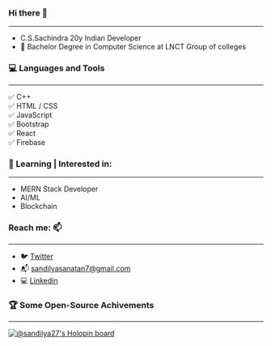 ### Hi there 👋
***
- C.S.Sachindra 20y Indian Developer
- 🔭 Bachelor Degree in Computer Science at LNCT Group of colleges
  
### 💻 Languages and Tools
***
✅ C++ <br/>
✅ HTML / CSS <br/>
✅ JavaScript <br/>
✅ Bootstrap <br/>
✅ React <br/>
✅ Firebase <br/>

### 📃 Learning | Interested in:
***
- MERN Stack Developer
- AI/ML
- Blockchain

### Reach me: 📫
***
- 🐦 [Twitter](https://twitter.com/sachindra_cs)
- 📬 sandilyasanatan7@gmail.com
- 💻 [Linkedin](https://www.linkedin.com/in/c-s-sachindra-681985224/)

### 🏆 Some Open-Source Achivements
***
[![@sandilya27's Holopin board](https://holopin.me/sandilya27)](https://holopin.io/@sandilya27)
